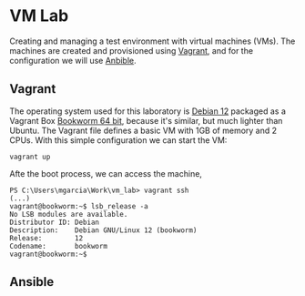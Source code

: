 # VM Lab

Creating and managing a test environment with virtual machines (VMs). The machines are created and provisioned using [Vagrant](https://www.vagrantup.com/), and for the configuration we will use [Anbible](https://www.ansible.com/).

## Vagrant

The operating system used for this laboratory is [Debian 12](https://www.debian.org/) packaged as a Vagrant Box [Bookworm 64 bit](https://app.vagrantup.com/debian/boxes/bookworm64), because it's similar, but much lighter than Ubuntu. The Vagrant file defines a basic VM with 1GB of memory and 2 CPUs. With this simple configuration we can start the VM:

```
vagrant up
```

Afte the boot process, we can access the machine,

```
PS C:\Users\mgarcia\Work\vm_lab> vagrant ssh
(...)
vagrant@bookworm:~$ lsb_release -a
No LSB modules are available.
Distributor ID: Debian
Description:    Debian GNU/Linux 12 (bookworm)
Release:        12
Codename:       bookworm
vagrant@bookworm:~$
```


## Ansible

